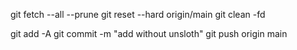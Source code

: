 git fetch --all --prune
git reset --hard origin/main
git clean -fd

git add -A
git commit -m "add without unsloth"
git push origin main